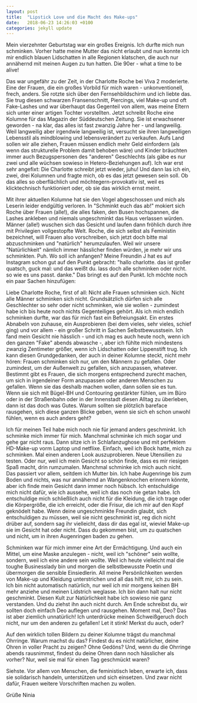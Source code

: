 ```yaml
---
layout: post
title:  "Lipstick Love und die Macht des Make-ups"
date:   2018-06-23 14:26:03 +0100
categories: jekyll update
---
```


Mein vierzehnter Geburtstag war ein großes Ereignis. Ich durfte mich nun schminken. Vorher hatte meine Mutter das nicht erlaubt und nun konnte ich mir endlich blauen Lidschatten in alle Regionen klatschen, die auch nur annähernd mit meinen Augen zu tun hatten. Die 90er - what a time to be alive!

Das war ungefähr zu der Zeit, in der Charlotte Roche bei Viva 2 moderierte. Eine der Frauen, die ein großes Vorbild für mich waren - unkonventionell, frech, anders. Sie rotzte sich über den Fernsehbildschirm und ich liebte das. Sie trug diesen schwarzen Fransenschnitt, Piercings, viel Make-up und oft Fake-Lashes und war überhaupt das Gegenteil von allem, was meine Eltern sich unter einer artigen Tochter vorstellten. Jetzt schreibt Roche eine Kolumne für das Magazin der Süddeutschen Zeitung. Sie ist erwachsener geworden - na klar, das alles ist fast zwanzig Jahre her - und langweilig. Weil langweilig aber irgendwie langweilig ist, versucht sie ihren langweiligen Lebensstil als mindblowing und lebensverändert zu verkaufen. Aufs Land sollen wir alle ziehen, Frauen müssen endlich mehr Geld einfordern (als wenn das strukturelle Problem damit behoben wäre) und Kinder bräuchten immer auch Bezugspersonen des "anderen" Geschlechts (als gäbe es nur zwei und alle wüchsen sowieso in Hetero-Beziehungen auf). Ich war erst sehr angefixt: Die Charlotte schreibt jetzt wieder, juhu! Und dann las ich ein, zwei, drei Kolumnen und fragte mich, ob es das jetzt gewesen sein soll. Ob das alles so oberflächlich und möchtegern-provokativ ist, weil es klicktechnisch funktioniert oder, ob sie das wirklich ernst meint.

Mit ihrer aktuellen Kolumne hat sie den Vogel abgeschossen und mich als Leserin leider endgültig verloren. In "Schminkt euch das ab!" mokiert sich Roche über Frauen (alle!), die alles faken, den Busen hochspannen, die Lashes ankleben und niemals ungeschminkt das Haus verlassen würden. Männer (alle!) wuschen sich das Gesicht und laufen dann fröhlich durch ihre mit Privilegien vollgestopfte Welt. Roche, die sich selbst als Feministin bezeichnet, will Frauen also vorschreiben, sich jetzt doch bitte mal abzuschminken und "natürlich" herumzulaufen. Weil wir unsere "Natürlichkeit" nämlich immer hässlicher finden würden, je mehr wir uns schminkten. Puh. Wo soll ich anfangen?
Meine Freundin J hat es auf Instagram schon gut auf den Punkt gebracht: "hallo charlotte. das ist großer quatsch, guck mal: und das weißt du. lass doch alle schminken oder nicht. so wie es uns passt. danke." Das bringt es auf den Punkt. Ich möchte noch ein paar Sachen hinzufügen:

Liebe Charlotte Roche,
first of all: Nicht alle Frauen schminken sich. Nicht alle Männer schminken sich nicht. Grundsätzlich dürfen sich alle Geschlechter so sehr oder nicht schminken, wie sie wollen - zumindest habe ich bis heute noch nichts Gegenteiliges gehört.
Als ich mich endlich schminken durfte, war das für mich fast ein Befreiungsakt. Ein erstes Abnabeln von zuhause, ein Ausprobieren (bei dem vieles, sehr vieles, schief ging) und vor allem - ein großer Schritt in Sachen Selbstbewusstsein. Ich fand mein Gesicht nie hässlich - und ich mag es auch heute noch, wenn ich den ganzen "Fake" abends abwasche -, aber ich fühlte mich mindestens zwanzig Zentimeter größer, wenn ich Lidschatten oder Lippenstift trug. Ich kann diesen Grundgedanken, der auch in deiner Kolumne steckt, nicht mehr hören: Frauen schminken sich nur, um den Männern zu gefallen. Oder zumindest, um der Außenwelt zu gefallen, sich anzupassen, whatever. Bestimmt gibt es Frauen, die sich morgens entsprechend zurecht machen, um sich in irgendeiner Form anzupassen oder anderen Menschen zu gefallen. Wenn sie das deshalb machen wollen, dann sollen sie es tun. Wenn sie sich mit Bügel-BH und Contouring gestärkter fühlen, um im Büro oder in der Straßenbahn oder in der Innenstadt diesen Alltag zu überleben, dann ist das doch was Gutes. Warum sollten sie plötzlich bareface rausgehen, sich diese ganzen Blicke geben, wenn sie sich eh schon unwohl fühlen, wenn es auch anders geht?

Ich für meinen Teil habe mich noch nie für jemand anders geschminkt. Ich schminke mich immer für mich. Manchmal schminke ich mich sogar und gehe gar nicht raus. Dann sitze ich in Schlafanzughose und mit perfektem HD-Make-up vorm Laptop und netflixe. Einfach, weil ich Bock hatte, mich zu schminken. Mal einen anderen Look auszuprobieren. Neue Utensilien zu testen. Oder nur, weil ich mein Gesicht so schön finde, dass es mir riesigen Spaß macht, drin rumzumalen. Manchmal schminke ich mich auch nicht. Das passiert vor allem, seitdem ich Mutter bin. Ich habe Augenringe bis zum Boden und nichts, was nur annähernd an Wangenknochen erinnern könnte, aber ich finde mein Gesicht dann immer noch hübsch. Ich entschuldige mich nicht dafür, wie ich aussehe, weil ich das noch nie getan habe. Ich entschuldige mich schließlich auch nicht für die Kleidung, die ich trage oder die Körpergröße, die ich erreicht, oder die Frisur, die ich mir auf den Kopf geknödelt habe. Wenn deine ungeschminkte Freundin glaubt, sich entschuldigen zu müssen, weil sie nicht geschminkt ist, reg dich nicht drüber auf, sondern sag ihr vielleicht, dass dir das egal ist, wieviel Make-up sie im Gesicht hat oder nicht. Dass du gekommen bist, um zu quatschen und nicht, um in ihren Augenringen baden zu gehen.

Schminken war für mich immer eine Art der Ermächtigung. Und auch ein Mittel, um eine Maske anzulegen - nicht, weil ich "schöner" sein wollte, sondern, weil ich eine andere sein wollte. Weil ich heute vielleicht mal die toughe Businesslady bin und morgen die selbstbewusste Poetin und übermorgen die sensible Einsiedlerin. All meine Persönlichkeiten werden von Make-up und Kleidung unterstrichen und all das hilft mir, ich zu sein. Ich bin nicht automatisch natürlich, nur weil ich mir morgens keinen BH mehr anziehe und meinen Lidstrich weglasse. Ich bin dann halt nur nicht geschminkt. Diesen Kult zur Natürlichkeit habe ich sowieso nie ganz verstanden. Und du ziehst ihn auch nicht durch. Am Ende schreibst du, wir sollten doch einfach Deo auflegen und rausgehen. Moment mal, Deo? Das ist aber ziemlich unnatürlich! Ich unterdrücke meinen Schweißgeruch doch nicht, nur um den anderen zu gefallen! Let it stink! Merkst du auch, oder?

Auf den wirklich tollen Bildern zu deiner Kolumne trägst du manchmal Ohrringe. Warum machst du das? Findest du es nicht natürlicher, deine Ohren in voller Pracht zu zeigen? Ohne Gedöns? Und, wenn du die Ohrringe abends rausnimmst, findest du deine Ohren dann noch hässlicher als vorher? Nur, weil sie mal für einen Tag geschmückt waren?

Siehste. Vor allem von Menschen, die feministisch leben, erwarte ich, dass sie solidarisch handeln, unterstützen und sich einsetzen. Und zwar nicht dafür, Frauen weitere Vorschriften machen zu wollen.

Grüße
Ninia
